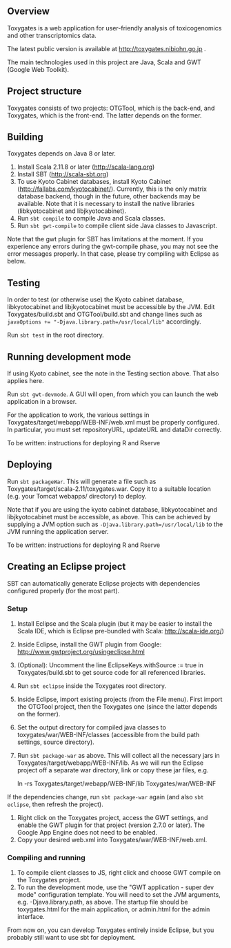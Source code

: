 ## Overview

Toxygates is a web application for user-friendly analysis of toxicogenomics and other transcriptomics data.

The latest public version is available at http://toxygates.nibiohn.go.jp .

The main technologies used in this project are Java, Scala and GWT (Google Web Toolkit).

## Project structure

Toxygates consists of two projects: OTGTool, which is the back-end, and Toxygates, which is the front-end. The latter depends on the former.

## Building

Toxygates depends on Java 8 or later.

1. Install Scala 2.11.8 or later (http://scala-lang.org)
2. Install SBT (http://scala-sbt.org)
3. To use Kyoto Cabinet databases, install Kyoto Cabinet (http://fallabs.com/kyotocabinet/). Currently, this is the only matrix database backend, though in the future, other backends may be available. Note that it is necessary to install the native libraries (libkyotocabinet and libjkyotocabinet).
4. Run `sbt compile` to compile Java and Scala classes.
5. Run `sbt gwt-compile` to compile client side Java classes to Javascript.

Note that the gwt plugin for SBT has limitations at the moment. If you experience any errors during the gwt-compile phase, you may not see the error messages properly. In that case, please try compiling with Eclipse as below.

## Testing

In order to test (or otherwise use) the Kyoto cabinet database, libkyotocabinet and libjkyotocabinet must be accessible by the JVM.
Edit Toxygates/build.sbt and OTGTool/build.sbt and change lines such as
`
javaOptions += "-Djava.library.path=/usr/local/lib"
`
accordingly.

Run `sbt test` in the root directory.

## Running development mode

If using Kyoto cabinet, see the note in the Testing section above. That also applies here.

Run `sbt gwt-devmode`. A GUI will open, from which you can launch the web application in a browser.

For the application to work, the various settings in Toxygates/target/webapp/WEB-INF/web.xml must be properly configured. In particular, you must set repositoryURL, updateURL and dataDir correctly.

To be written: instructions for deploying R and Rserve

## Deploying

Run `sbt packageWar`. This will generate a file such as Toxygates/target/scala-2.11/toxygates.war.
Copy it to a suitable location (e.g. your Tomcat webapps/ directory) to deploy.

Note that if you are using the kyoto cabinet database, libkyotocabinet and libjkyotocabinet must be accessible, as above.
This can be achieved by supplying a JVM option such as `-Djava.library.path=/usr/local/lib` to the JVM running the application server.

To be written: instructions for deploying R and Rserve

## Creating an Eclipse project

SBT can automatically generate Eclipse projects with dependencies configured properly (for the most part).

### Setup
1. Install Eclipse and the Scala plugin (but it may be easier to install the Scala IDE, which is Eclipse pre-bundled with Scala: http://scala-ide.org/)
1. Inside Eclipse, install the GWT plugin from Google: http://www.gwtproject.org/usingeclipse.html
1. (Optional): Uncomment the line EclipseKeys.withSource := true in Toxygates/build.sbt to get source code for all referenced libraries.
1. Run `sbt eclipse` inside the Toxygates root directory.
1. Inside Eclipse, import existing projects (from the File menu). First import the OTGTool project, then the Toxygates one (since the latter depends on the former).
1. Set the output directory for compiled java classes to toxygates/war/WEB-INF/classes (accessible from the build path settings, source directory).
1. Run `sbt package-war` as above. This will collect all the necessary jars in Toxygates/target/webapp/WEB-INF/lib. As we will run the Eclipse project off a separate war directory, 
link or copy these jar files, e.g. 

    ln -rs Toxygates/target/webapp/WEB-INF/lib Toxygates/war/WEB-INF

If the dependencies change, run `sbt package-war` again (and also `sbt eclipse`, then refresh the project).

1. Right click on the Toxygates project, access the GWT settings, and enable the GWT plugin for that project (version 2.7.0 or later). The Google App Engine does not need to be enabled.
1. Copy your desired web.xml into Toxygates/war/WEB-INF/web.xml.

### Compiling and running
1. To compile client classes to JS, right click and choose GWT compile on the Toxygates project.
1. To run the development mode, use the "GWT application - super dev mode" configuration template. You will need to set the JVM arguments, e.g. -Djava.library.path, as above. The startup file should be toxygates.html for the main application, or admin.html for the admin interface.

From now on, you can develop Toxygates entirely inside Eclipse, but you probably still want to use sbt for deployment.

